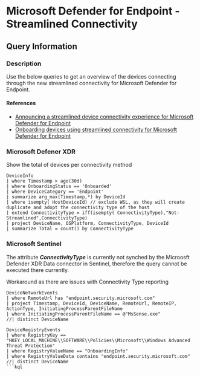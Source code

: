 # Microsoft Defender for Endpoint - Streamlined Connectivity

## Query Information

### Description

Use the below queries to get an overview of the devices connecting through the new streamlined connectivity for Microsoft Defender for Endpoint.

#### References

- [Announcing a streamlined device connectivity experience for Microsoft Defender for Endpoint](https://techcommunity.microsoft.com/t5/microsoft-defender-for-endpoint/announcing-a-streamlined-device-connectivity-experience-for/ba-p/3956236)
- [Onboarding devices using streamlined connectivity for Microsoft Defender for Endpoint](https://learn.microsoft.com/en-us/microsoft-365/security/defender-endpoint/configure-device-connectivity?view=o365-worldwide&branch=connect-devices)

### Microsoft Defener XDR

Show the total of devices per connectivity method

```kql
DeviceInfo
| where Timestamp > ago(30d)
| where OnboardingStatus == 'Onboarded'
| where DeviceCategory == 'Endpoint'
| summarize arg_max(Timestamp,*) by DeviceId
| where isempty( HostDeviceId) // exclude WSL, as they will create duplicate and adopt the connectivity type of the host
| extend ConnectivityType = iff(isempty( ConnectivityType),"Not-Streamlined",ConnectivityType)
| project DeviceName, OSPlatform, ConnectivityType, DeviceId 
| summarize Total = count() by ConnectivityType
```

### Microsoft Sentinel

The attribute ***ConnectivityType*** is currently not synched by the Microosft Defender XDR Data connector in Sentinel, therefore the query cannot be executed there currently.

Workaround as there are issues with Connectivity Type reporting

```kql
DeviceNetworkEvents
| where RemoteUrl has "endpoint.security.microsoft.com"
| project Timestamp, DeviceId, DeviceName, RemoteUrl, RemoteIP, ActionType, InitiatingProcessParentFileName
| where InitiatingProcessParentFileName == @"MsSense.exe"
//| distinct DeviceName
```

```kql
DeviceRegistryEvents
| where RegistryKey == "HKEY_LOCAL_MACHINE\\SOFTWARE\\Policies\\Microsoft\\Windows Advanced Threat Protection"
| where RegistryValueName == "OnboardingInfo"
| where RegistryValueData contains "endpoint.security.microsoft.com"
//| distinct DeviceName
```kql


